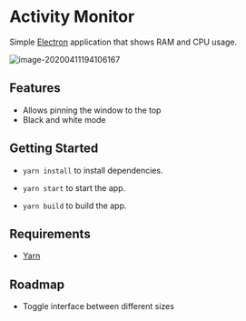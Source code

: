 # Activity Monitor

Simple [Electron](http://electron.atom.io) application that shows RAM and CPU usage.

![image-20200411194106167](C:\Users\joaoa\AppData\Roaming\Typora\typora-user-images\image-20200411194106167.png)

## Features

- Allows pinning the window to the top
- Black and white mode

## Getting Started

- ``yarn install`` to install dependencies.
- ``yarn start`` to start the app.

- ``yarn build`` to build the app.

## Requirements

- [Yarn](https://yarnpkg.com/)

## Roadmap

- Toggle interface between different sizes







